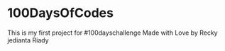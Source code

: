 # 100DaysOfCodes
This is my first project for #100dayschallenge
Made with Love by Recky jedianta Riady
